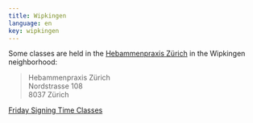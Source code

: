 ```yaml
---
title: Wipkingen
language: en
key: wipkingen
---
```


Some classes are held in the [Hebammenpraxis Zürich](http://www.hebammenpraxis-zuerich.ch/) in the Wipkingen neighborhood:

> Hebammenpraxis Zürich<br/>
> Nordstrasse 108<br/>
> 8037 Zürich

<a href="{% link signingtime/index.html %}" role="button" class="btn btn-primary">Friday Signing Time Classes</a>